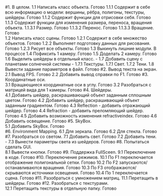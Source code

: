 #1. В целом.
	1.1 Написать класс объекта.																				Готово
		1.1.1 Содержит в себе всю информацию о модели: вершины, рёбра, полигоны, текстуры, шейдеры.			Готово
		1.1.2 Содержит функции для отрисовки себя.															Готово
		1.1.3 Содержит функции для изменения размера, переноса, вращения объекта.
			1.1.3.1 Размер.																					Готово
			1.1.3.2 Перенос.																				Готово
			1.1.3.3	Вращение.																				Готово							
	1.2 Написать класс сцены.																				Готово
		1.2.1 Содержит в себе множество объектов.															Готово
		1.2.2 Выполняет подготовку данных для рисования.													Готово
		1.2.3 Рисует все объекты.																			Готово
	1.3 Выкинуть лишние модули.																				В процессе
	1.4 Пофиксить 1 камеру.																					Готово
	1.5 Доделать 2 камеру.																					Готово
	1.6 Выделить шейдеры в отдельный класс.																	-
	1.7 Добавить сцену с планетами солнечной системы														-
		1.7.1 Текстуры.
		1.7.1 Свет.
		1.7.2 Тени.
	1.8 Вывести задание параметров в файл.																	Готово
#2. Вывод текста на экран.																					
	2.1 Вывод FPS.																							Готово
	2.2 Добавить вывод справки по F1.																		Готово
#3. Координатные оси.																						
	3.1 Вращающиеся координатные оси в углу.																Готово
	3.2 Разобраться с матрицей вида для 1 камеры.															Готово
#4. Шейдеры.																									
	4.1 Добавить шейдер, раскрашивающий объект заданным сплошным цветом.									Готово
	4.2 Добавить шейдер, раскрашивающий объект заданным градиентом.											Готово
	4.3 Reflection - добавить отражающий шейдер.															Готово
	4.4 Refraction - добавить преломляющий шейдер.															Готово
	4.5 Добавить возможность изменения refractiveindex.														Готово
	4.6 Добавить освещение.																					Готово
#5. SkyBox.																									
	5.1 Добавить SkyBox.																					Готово	
#6. Environment Mapping. 
	6.1 Для зеркала.																						Готово
	6.2 Для стекла.																							Готово
#7. Разобраться со светом.
	7.1 Добавить свет.																						Готово
	7.2 Добавить тени.																						-
	7.3 Вынести параметры света из шейдеров.																Готово
#8. Попытаться сделать GUI.																					
	8.1 Вывести кнопки.																						Готово
#9. Поддержка FullSceen.
	9.1 Переключение в коде.																				Готово
#10. Переключение режимов.
	10.1 По F1 переключается отображение полигональной сетки.												Готово
	10.2 По F2 запускаются/останавливаются вращения.														Готово
	10.3 По F3 отображаются/скрываются источники освещения.													Готово
	10.4 По 1 переключается сцена.																			Готово
#11. Разобраться с умножением матриц.
	11.1 Перетащить в шейдеры.																				Готово
#12. Разобраться с текстурами.	
	12.1 Перетащить текстуры в отдельную папку.																Готово